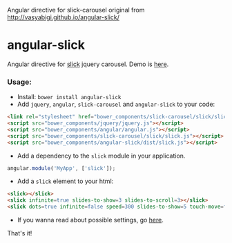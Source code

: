Angular directive for slick-carousel original from http://vasyabigi.github.io/angular-slick/

angular-slick
=============

Angular directive for [slick](https://github.com/kenwheeler/slick/) jquery carousel. Demo is [here](http://icevarta.github.io/angular-slick/).

### Usage:

- Install: `bower install angular-slick`
- Add `jquery`, `angular`, `slick-carousel` and `angular-slick` to your code:

```html
<link rel="stylesheet" href="bower_components/slick-carousel/slick/slick.css">
<script src="bower_components/jquery/jquery.js"></script>
<script src="bower_components/angular/angular.js"></script>
<script src="bower_components/slick-carousel/slick/slick.js"></script>
<script src="bower_components/angular-slick/dist/slick.js"></script>
```

- Add a dependency to the `slick` module in your application.

```js
angular.module('MyApp', ['slick']);
```

- Add a `slick` element to your html:

```html
<slick></slick>
<slick infinite=true slides-to-show=3 slides-to-scroll=3></slick>
<slick dots=true infinite=false speed=300 slides-to-show=5 touch-move=false slides-to-scroll=1></slick>
```

- If you wanna read about possible settings, go [here](http://kenwheeler.github.io/slick/#settings).

That's it!
